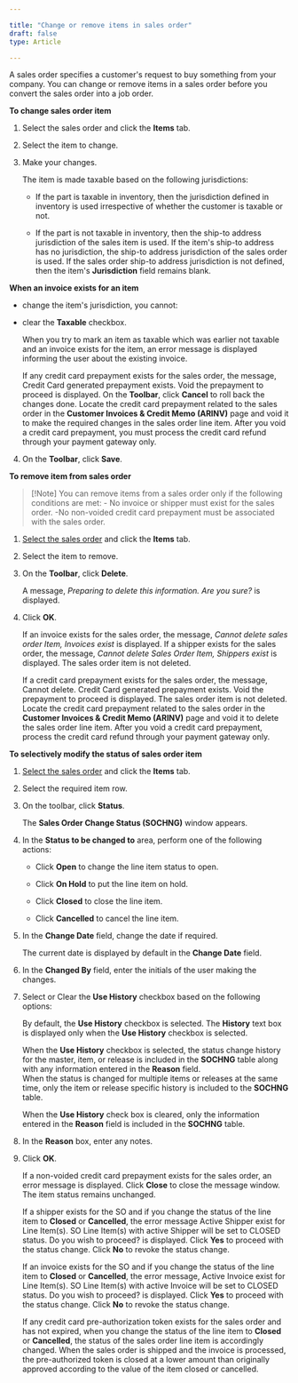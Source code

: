 ```yaml
---

title: "Change or remove items in sales order"
draft: false
type: Article

---
```


A sales order specifies a customer's request to buy something from your company. You can change or remove items in a sales order before you convert the sales order into a job order.

**To change sales order item**

1. Select the sales order and click the **Items** tab.

2. Select the item to change.

3. Make your changes.

    The item is made taxable based on the following jurisdictions:

    - If the part is taxable in inventory, then the jurisdiction defined in inventory is used irrespective of whether the customer is taxable or not.

    - If the part is not taxable in inventory, then the ship-to address jurisdiction of the sales item is used. If the item's ship-to address has no jurisdiction, the ship-to address jurisdiction of the sales order is used. If the sales order ship-to address jurisdiction is not defined, then the item's **Jurisdiction** field remains blank.

**When an invoice exists for an item**

- change the item's jurisdiction, you cannot:

- clear the **Taxable** checkbox.

    When you try to mark an item as taxable which was earlier not taxable and an invoice exists for the item, an error message is displayed informing the user about the existing invoice.

    If any credit card prepayment exists for the sales order, the message, Credit Card generated prepayment exists. Void the prepayment to proceed is displayed. On the **Toolbar**, click **Cancel** to roll back the changes done. Locate the credit card prepayment related to the sales order in the **Customer Invoices & Credit Memo (ARINV)** page and void it to make the required changes in the sales order line item. After you void a credit card prepayment, you must process the credit card refund through your payment gateway only.

4. On the **Toolbar**, click **Save**.

**To remove item from sales order**

> [!Note] You can remove items from a sales order only if the following conditions are met:
\- No invoice or shipper must exist for the sales order.
\-No non-voided credit card prepayment must be associated with the sales order. 

1. [Select the sales order]() and click the **Items** tab.

2. Select the item to remove.

3. On the **Toolbar**, click **Delete**.

    A message, *Preparing to delete this information. Are you sure?* is displayed.

4. Click **OK**.

    If an invoice exists for the sales order, the message, *Cannot delete sales order Item, Invoices exist* is displayed. If a shipper exists for the sales order, the message, *Cannot delete Sales Order Item, Shippers exist* is displayed. The sales order item is not deleted.

    If a credit card prepayment exists for the sales order, the message, Cannot delete. Credit Card generated prepayment exists. Void the prepayment to proceed is displayed. The sales order item is not deleted. Locate the credit card prepayment related to the sales order in the **Customer Invoices & Credit Memo (ARINV)** page and void it to delete the sales order line item. After you void a credit card prepayment, process the credit card refund through your payment gateway only.

**To selectively modify the status of sales order item**

1. [Select the sales order]() and click the **Items** tab.

2. Select the required item row.

3. On the toolbar, click **Status**.

    The **Sales Order Change Status (SOCHNG)** window appears.

4. In the **Status to be changed to** area, perform one of the following actions:

    - Click **Open** to change the line item status to open.

    - Click **On Hold** to put the line item on hold.

    - Click **Closed** to close the line item.

    - Click **Cancelled** to cancel the line item.

5. In the **Change Date** field, change the date if required.

    The current date is displayed by default in the **Change Date** field.

6. In the **Changed By** field, enter the initials of the user making the changes.

7. Select or Clear the **Use History** checkbox based on the following options:

    By default, the **Use History** checkbox is selected. The **History** text box is displayed only when the **Use History** checkbox is selected.

    When the **Use History** checkbox is selected, the status change history for the master, item, or release is included in the **SOCHNG** table along with any information entered in the **Reason** field.   
    When the status is changed for multiple items or releases at the same time, only the item or release specific history is included to the **SOCHNG** table.

    When the **Use History** check box is cleared, only the information entered in the **Reason** field is included in the **SOCHNG** table.

8. In the **Reason** box, enter any notes.

9. Click **OK**.

    If a non-voided credit card prepayment exists for the sales order, an error message is displayed. Click **Close** to close the message window. The item status remains unchanged.

    If a shipper exists for the SO and if you change the status of the line item to **Closed** or **Cancelled**, the error message Active Shipper exist for Line Item(s). SO Line Item(s) with active Shipper will be set to CLOSED status. Do you wish to proceed? is displayed. Click **Yes** to proceed with the status change. Click **No** to revoke the status change.

    If an invoice exists for the SO and if you change the status of the line item to **Closed** or **Cancelled**, the error message, Active Invoice exist for Line Item(s). SO Line Item(s) with active Invoice will be set to CLOSED status. Do you wish to proceed? is displayed. Click **Yes** to proceed with the status change. Click **No** to revoke the status change.

    If any credit card pre-authorization token exists for the sales order and has not expired, when you change the status of the line item to **Closed** or **Cancelled**, the status of the sales order line item is accordingly changed. When the sales order is shipped and the invoice is processed, the pre-authorized token is closed at a lower amount than originally approved according to the value of the item closed or cancelled.

​
